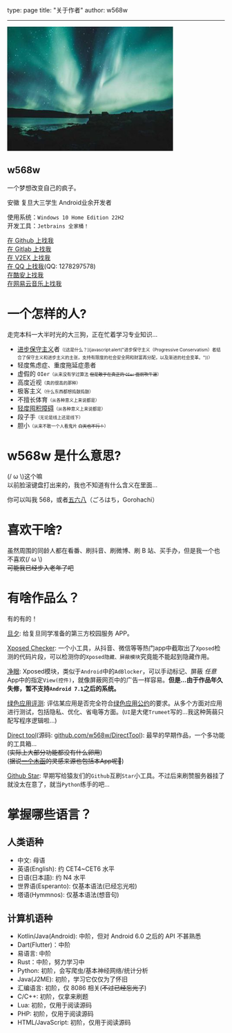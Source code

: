 ﻿type: page
title: "关于作者"
author: w568w

---
![Photo by Luke Stackpoole on Unsplash](images/luke-stackpoole-540158-unsplash.jpg)

## w568w

一个梦想改变自己的疯子。  

安徽 复旦大三学生 Android业余开发者  

使用系统：`Windows 10 Home Edition 22H2`  
开发工具：`Jetbrains 全家桶！`

  
[在 Github 上找我](https://github.com/w568w/)   
[在 Gitlab 上找我](https://gitlab.com/w568w)  
[在 V2EX 上找我](https://www.v2ex.com/member/w568w)  
[在 QQ 上找我](javascript:alert(\"直接复制QQ号吧...\"))(QQ: 1278297578)  
[在酷安上找我](https://www.coolapk.com/n/w568w)  
[在网易云音乐上找我](https://music.163.com/#/user/home?id=322083123)  

# 一个怎样的人?
走完本科一大半时光的大三狗，正在忙着学习专业知识...   
  
- [进步保守主义](https://en.wikipedia.org/wiki/Progressive_conservatism)者<font size=1 >（[这是什么？](javascript:alert(\"进步保守主义（Progressive Conservatism）者结合了保守主义和进步主义的主张，支持有限度的社会安全网和财富再分配，以及渐进的社会变革。\"))） </font>
- 轻度焦虑症、重度拖延症患者 
- 虚假的 `OIer`<font size=1 >（从来没有学过算法 ~~但是敢于在真正的 `OIer` 面前吹牛逼~~）</font>
- 高度近视<font size=1 >（真的很高的那种）</font>
- 极客主义<font size=1 >（什么东西都想捣鼓捣鼓）</font>
- 不擅长体育<font size=1 >（从各种意义上来说都是）</font>
- [轻度囤积障碍](https://www.psychspace.com/psych/viewnews-14274)<font size=1 >（从各种意义上来说都是）</font>
- 段子手<font size=1 >（无论是线上还是线下）</font>
- 胆小<font size=1 >（从来不敢一个人看鬼片 ~~白天也不行！~~）</font>

# w568w 是什么意思?
(/ ω \\)这个嘛  
以前脸滚键盘打出来的，我也不知道有什么含义在里面...

你可以叫我 568，或者[五六八](https://jisho.org/search/%E3%81%94%E3%82%8D%E3%81%AF%E3%81%A1)（ごろはち，Gorohachi）
# 喜欢干啥?
虽然周围的同龄人都在看番、刷抖音、刷微博、刷 B 站、买手办，但是我一个也不喜欢(/ ω \\)  
~~可能我已经步入老年了吧~~  
# 有啥作品么？
有的有的！   

[旦夕](https://danxi.fduhole.com/): 给复旦同学准备的第三方校园服务 APP。


[Xposed Checker](https://www.coolapk.com/apk/190247): 一个小工具，从抖音、微信等等热门app中截取出了`Xposed`检测的代码片段，可以检测你的`Xposed隐藏、屏蔽模块`究竟能不能起到隐藏作用。  
  
[净眼](https://github.com/w568w/fuckView): Xposed模块，类似于`Android`中的`AdBlocker`，可以手动标记、屏蔽 _任意_ App中的指定`View(控件)`，就像屏蔽网页中的广告一样容易。**但是…由于作品年久失修，暂不支持`Android 7.1`之后的系统。**  
   
  
[绿色应用评测](https://www.coolapk.com/apk/ml.qingsu.greenrunner): 评估某应用是否完全符合[绿色应用公约](https://green-android.org/)的要求。从多个方面对应用进行测试，包括隐私、优化、省电等方面。(`UI`是大佬`Trumeet`写的…我这种蒟蒻只配写程序逻辑啦…)  
   
[Direct tool](http://mip.mdpda.com/app/apk7234235.html)(源码: [github.com/w568w/DirectTool](https://github.com/w568w/DirectTool)): 最早的早期作品，一个多功能的工具箱…  
(~~实际上大部分功能都没有什么卵用~~)  
(~~据说[一个木函](https://www.coolapk.com/apk/com.One.WoodenLetter)的灵感来源也包括本App呢🙈~~)  
  
[Github Star](https://github.com/w568w/GitHubStar): 早期写给猿友们的`Github`互刷`Star`小工具。不过后来刷赞服务器挂了就没太在意了，就当`Python`练手的吧…  

# 掌握哪些语言？
## 人类语种
- 中文: 母语
- 英语(English): 约 CET4~CET6 水平
- 日语(日本語): 约 N4 水平
- 世界语(Esperanto): 仅基本语法(已经忘光啦)
- 塔语(Hymmnos): 仅基本语法(想音句)    
   
## 计算机语种
- Kotlin/Java(Android): 中阶，但对 Android 6.0 之后的 API 不甚熟悉
- Dart(Flutter)：中阶
- 易语言: 中阶
- Rust：中阶，努力学习中
- Python: 初阶，会写爬虫/基本神经网络/统计分析
- Java(J2ME): 初阶，学习它仅仅为了怀旧
- 汇编语言: 初阶，仅 8086 相关(~~不过已经忘光了~~)
- C/C++: 初阶，仅拿来刷题
- Lua: 初阶，仅用于阅读源码
- PHP: 初阶，仅用于阅读源码
- HTML/JavaScript: 初阶，仅用于阅读源码
